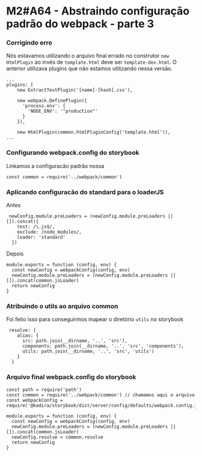 # M2#A64 - Abstraindo configuração padrão do webpack - parte 3

### Corrigindo erro
Nós estavamos utilizando o arquivo final errado no construtor `new HtmlPlugin` ao invés de `template.html` deve ser `template-dev.html`. O anterior utilizava plugins que não estamos utilizando nessa versão.

```
...
plugins: [
    new ExtractTextPlugin('[name]-[hash].css'),

    new webpack.DefinePlugin({
      'process.env': {
        'NODE_ENV': '"production"'
      }
    }),

    new HtmlPlugin(common.htmlPluginConfig('template.html')),
...
```

### Configurando webpack.config do storybook

Linkamos a configuracão padrão nossa
```
const common = require('../webpack/common')
```

### Aplicando configuracão do standard para o loaderJS

Antes
```
 newConfig.module.preLoaders = (newConfig.module.preLoaders || []).concat({
    test: /\.js$/,
    exclude: /node_modules/,
    loader: 'standard'
  })
```

Depois
```
module.exports = function (config, env) {
  const newConfig = webpackConfig(config, env)
  newConfig.module.preLoaders = (newConfig.module.preLoaders || []).concat(common.jsLoader)
  return newConfig
}
```

### Atribuindo o utils ao arquivo common
Foi feito isso para conseguirmos mapear o diretório `utils` no storybook

```
 resolve: {
    alias: {
      src: path.join(__dirname, '..', 'src'),
      components: path.join(__dirname, '..', 'src', 'components'),
      utils: path.join(__dirname, '..', 'src', 'utils')
    }
  }
```

### Arquivo final webpack.config do storybook
```
const path = require('path')
const common = require('../webpack/common') // chamamos aqui o arquivo
const webpackConfig = require('@kadira/storybook/dist/server/config/defaults/webpack.config.js')

module.exports = function (config, env) {
  const newConfig = webpackConfig(config, env)
  newConfig.module.preLoaders = (newConfig.module.preLoaders || []).concat(common.jsLoader)
  newConfig.resolve = common.resolve
  return newConfig
}
```
